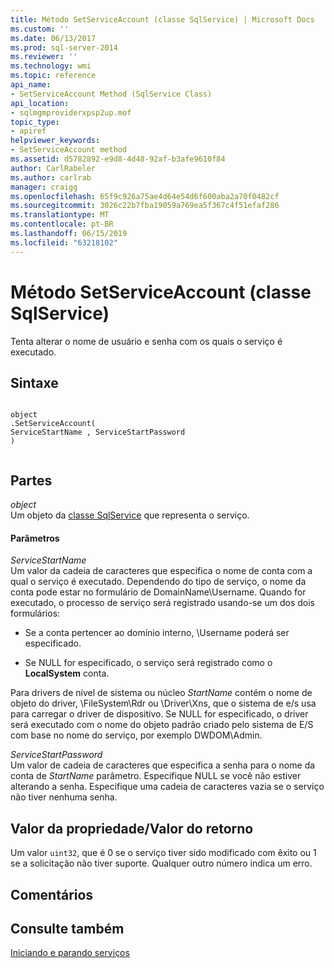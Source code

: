 ```yaml
---
title: Método SetServiceAccount (classe SqlService) | Microsoft Docs
ms.custom: ''
ms.date: 06/13/2017
ms.prod: sql-server-2014
ms.reviewer: ''
ms.technology: wmi
ms.topic: reference
api_name:
- SetServiceAccount Method (SqlService Class)
api_location:
- sqlmgmproviderxpsp2up.mof
topic_type:
- apiref
helpviewer_keywords:
- SetServiceAccount method
ms.assetid: d5782892-e9d8-4d48-92af-b3afe9610f84
author: CarlRabeler
ms.author: carlrab
manager: craigg
ms.openlocfilehash: 65f9c926a75ae4d64e54d6f600aba2a70f0482cf
ms.sourcegitcommit: 3026c22b7fba19059a769ea5f367c4f51efaf286
ms.translationtype: MT
ms.contentlocale: pt-BR
ms.lasthandoff: 06/15/2019
ms.locfileid: "63218102"
---
```

# <a name="setserviceaccount-method-sqlservice-class"></a>Método SetServiceAccount (classe SqlService)
  Tenta alterar o nome de usuário e senha com os quais o serviço é executado.  
  
## <a name="syntax"></a>Sintaxe  
  
```  
  
object  
.SetServiceAccount(  
ServiceStartName , ServiceStartPassword  
)  
  
```  
  
## <a name="parts"></a>Partes  
 *object*  
 Um objeto da [classe SqlService](sqlservice-class.md) que representa o serviço.  
  
#### <a name="parameters"></a>Parâmetros  
 *ServiceStartName*  
 Um valor da cadeia de caracteres que especifica o nome de conta com a qual o serviço é executado. Dependendo do tipo de serviço, o nome da conta pode estar no formulário de DomainName\Username. Quando for executado, o processo de serviço será registrado usando-se um dos dois formulários:  
  
-   Se a conta pertencer ao domínio interno, \Username poderá ser especificado.  
  
-   Se NULL for especificado, o serviço será registrado como o **LocalSystem** conta.  
  
 Para drivers de nível de sistema ou núcleo *StartName* contém o nome de objeto do driver, \FileSystem\Rdr ou \Driver\Xns, que o sistema de e/s usa para carregar o driver de dispositivo. Se NULL for especificado, o driver será executado com o nome do objeto padrão criado pelo sistema de E/S com base no nome do serviço, por exemplo DWDOM\Admin.  
  
 *ServiceStartPassword*  
 Um valor de cadeia de caracteres que especifica a senha para o nome da conta de *StartName* parâmetro. Especifique NULL se você não estiver alterando a senha. Especifique uma cadeia de caracteres vazia se o serviço não tiver nenhuma senha.  
  
## <a name="property-valuereturn-value"></a>Valor da propriedade/Valor do retorno  
 Um valor `uint32`, que é 0 se o serviço tiver sido modificado com êxito ou 1 se a solicitação não tiver suporte. Qualquer outro número indica um erro.  
  
## <a name="remarks"></a>Comentários  
  
## <a name="see-also"></a>Consulte também  
 [Iniciando e parando serviços](https://technet.microsoft.com/library/ms174886\(v=sql.105\).aspx)  
  
  
